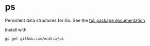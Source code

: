 ps
==

Persistent data structures for Go.  See the [full package documentation](http://godoc.org/github.com/mndrix/ps)

Install with

    go get github.com/mndrix/ps
